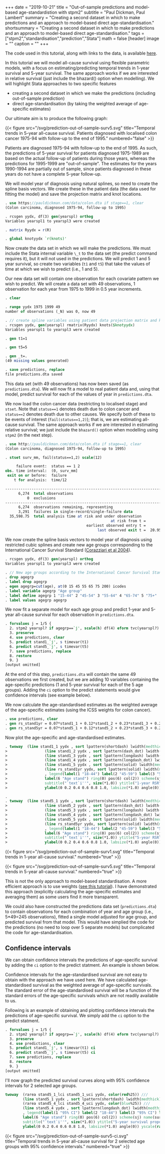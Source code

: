 +++
date = "2019-10-21"
title = "Out-of-sample predictions and model-based age-standardistion with stpm2"
subtitle = "Paul Dickman, Paul Lambert"
summary = "Creating a second dataset in which to make predictions and an approach to model-based direct age-standardisation."
shortsummary = "Creating a second dataset in which to make predictions and an approach to model-based direct age-standardisation." 
tags = ["stpm2","standardisation","prediction","Stata"]
math = false
[header]
image = ""
caption = ""
+++

The code used in this tutorial, along with links to the data, is available [here](http://pauldickman.com/software/stata/prediction-out-of-sample.do).

In this tutorial we will model all-cause survival using flexible parametric models, with a focus on estimating/predicting temporal trends in 1-year survival and 5-year survival. The same approach works if we are interested in relative survival (just include the bhazard() option when modelling). We will highlight Stata approaches to two specific features

- creating a second dataset in which we make the predictions (including out-of-sample prediction)
- direct age-standardisation (by taking the weighted average of age-specific estimates)

Our ultimate aim is to produce the following graph:

{{< figure src="/svg/prediction-out-of-sample-surv5.svg" title="Temporal trends in 5-year all-cause survival. Patients diagnosed with localised colon cancer 1975-94 with follow-up to the end of 1995." numbered="false" >}}

Patients are diagnosed 1975-94 with follow-up to the end of 1995. As such, the predictions of 5-year survival for patients diagnosed 1975-1989 are based on the actual follow-up of patients during those years, whereas the predictions for 1995-1999 are "out-of-sample". The estimates for the years 1990-1994 are partially out of sample, since patients diagnosed in these years do not have a complete 5-year follow-up.

We will model year of diagnosis using natural splines, so need to create the spline basis vectors. We create these in the patient data (the data used for fitting the model) and save the projection matrix and knot locations.

```stata
. use https://pauldickman.com/data/colon.dta if stage==1, clear
(Colon carcinoma, diagnosed 1975-94, follow-up to 1995)

. rcsgen yydx, df(3) gen(yearspl) orthog
Variables yearspl1 to yearspl3 were created

. matrix Ryydx = r(R)

. global knotyydx `r(knots)'
```

Now create the data set in which we will make the predictions. We must include the Stata internal variable `\_t` to the data set (the predict command requires it), but it will not used in the predictions. We will predict 1 and 5 year survival, so create two variables (`t1` and `t5`) that take the values of time at which we wish to predict (i.e., 1 and 5). 

Our new data set will contain one observation for each covariate pattern we wish to predict. We will create a data set with 49 observations, 1 observation for each year from 1975 to 1999 in 0.5 year increments.

```stata
. clear

. range yydx 1975 1999 49
number of observations (_N) was 0, now 49

. // create spline variables using patient data projection matrix and knots
. rcsgen yydx, gen(yearspl) rmatrix(Ryydx) knots($knotyydx)
Variables yearspl1 to yearspl3 were created

. gen t1=1 

. gen t5=5 

. gen _t=.
(49 missing values generated)

. save predictions, replace
file predictions.dta saved
```
This data set (with 49 observations) has now been saved (as `predictions.dta`). We will now fit a model to real patient data and, using that model, predict survival for each of the values of year in `predictions.dta`. 

We now load the colon cancer data (restricting to localised stage) and `stset`. Note that `status==1` denotes death due to colon cancer and `status==2` denotes death due to other causes. We specify both of these to be events of interest (`fail(status==1,2)`); that is, we are estimating all-cause survival. The same approach works if we are interested in estimating relative survival; we just include the `bhazard()` option when modelling using `stpm2` (in the next step). 

```stata
. use http://pauldickman.com/data/colon.dta if stage==1, clear
(Colon carcinoma, diagnosed 1975-94, follow-up to 1995)

. stset surv_mm, fail(status==1,2) scale(12)

     failure event:  status == 1 2
obs. time interval:  (0, surv_mm]
 exit on or before:  failure
    t for analysis:  time/12

------------------------------------------------------------------------------
      6,274  total observations
          0  exclusions
------------------------------------------------------------------------------
      6,274  observations remaining, representing
      3,291  failures in single-record/single-failure data
  35,598.75  total analysis time at risk and under observation
                                                at risk from t =         0
                                     earliest observed entry t =         0
                                          last observed exit t =  20.95833
```

We now create the spline basis vectors to model year of diagnosis using restricted cubic splines and create new age groups corresponding to the International Cancer Survival Standard ([Corazziari et al 2004](https://doi.org/10.1016/j.ejca.2004.07.002)).  

```stata
. rcsgen yydx, df(3) gen(yearspl) orthog
Variables yearspl1 to yearspl3 were created
 
. // New age groups according to the International Cancer Survival Standard (ICSS)
. drop agegrp
. label drop agegrp
. egen agegrp=cut(age), at(0 15 45 55 65 75 200) icodes
. label variable agegrp "Age group"
. label define agegrp 1 "15-44" 2 "45-54" 3 "55-64" 4 "65-74" 5 "75+" 
. label values agegrp agegrp
```

We now fit a separate model for each age group and predict 1-year and 5-year all-cause survival for each observation in `predictions.dta`.

```stata
. forvalues j = 1/5 {
  2. stpm2 yearspl? if agegrp==`j', scale(h) df(4) eform tvc(yearspl?) dftvc(1)
  3. preserve
  4. use predictions, clear
  5. predict stand1_`j', s timevar(t1)
  6. predict stand5_`j', s timevar(t5)
  7. save predictions, replace
  8. restore
  9. }
[output omitted]
```

At the end of this step, `predictions.dta` will contain the same 49 observations we first created, but we are adding 10 variables containing the age-specific predictions (1 and 5-year survival for each of the 5 age groups). Adding the `ci` option to the predict statements would give confidence intervals (see example below).

We now calculate the age-standardised estimates as the weighted average of the age-specific estimates (using the ICSS weights for colon cancer). 

```stata
. use predictions, clear
. gen rs_stand1yr = 0.07*stand1_1 + 0.12*stand1_2 + 0.23*stand1_3 + 0.29*stand1_4 + 0.29*stand1_5
. gen rs_stand5yr = 0.07*stand5_1 + 0.12*stand5_2 + 0.23*stand5_3 + 0.29*stand5_4 + 0.29*stand5_5
```

Now plot the age-specific and age-standardised estimates.

```stata 
. twoway  (line stand1_1 yydx , sort lpattern(shortdash) lwidth(medthick) lcolor(black)) ///
>                 (line stand1_2 yydx , sort lpattern(dash_dot) lwidth(medthick) lcolor(black)) ///
>                 (line stand1_3 yydx , sort lpattern(longdash) lwidth(medthick) lcolor(black)) ///
>                 (line stand1_4 yydx , sort lpattern(longdash_dot) lwidth(medthick) lcolor(black)) ///
>                 (line stand1_5 yydx , sort lpattern(solid) lwidth(medthick) lcolor(black)) ///
>                 (line rs_stand1yr yydx, sort lpattern(solid) lwidth(medthick) lcolor(red)) ///
>                 , legend(label(1 "18-44") label(2 "45-59") label(3 "55-64") label(4 "65-74") label(5 "75+")   ///  
>                 label(6 "Age stand") ring(0) pos(6) col(2)) scheme(sj) name(rsr1_agegrp, replace) xline(1994) ///
>                 subtitle("`text`i''", size(*1.0)) ytitle("1-year RSR", size(*1.0)) xtitle("Year of diagnosis", size(*1.0)) ///
>                 ylabel(0 0.2 0.4 0.6 0.8 1.0, labsize(*1.0) angle(0)) yscale(range(0 1)) xlabel(, labsize(*1.0))

. 
. twoway  (line stand5_1 yydx , sort lpattern(shortdash) lwidth(medthick) lcolor(black)) ///
>                 (line stand5_2 yydx , sort lpattern(dash_dot) lwidth(medthick) lcolor(black)) ///
>                 (line stand5_3 yydx , sort lpattern(longdash) lwidth(medthick) lcolor(black)) ///
>                 (line stand5_4 yydx , sort lpattern(longdash_dot) lwidth(medthick) lcolor(black)) ///
>                 (line stand5_5 yydx , sort lpattern(solid) lwidth(medthick) lcolor(black)) ///
>                 (line rs_stand5yr yydx, sort lpattern(solid) lwidth(medthick) lcolor(red)) ///
>                 , legend(label(1 "18-44") label(2 "45-59") label(3 "55-64") label(4 "65-74") label(5 "75+")   ///  
>                 label(6 "Age stand") ring(0) pos(6) col(2)) scheme(sj) name(rsr5_agegrp, replace) ///
>                 subtitle("`text`i''", size(*1.0)) ytitle("5-year RSR", size(*1.0)) xtitle("Year of diagnosis", size(*1.0)) ///
>                 ylabel(0 0.2 0.4 0.6 0.8 1.0, labsize(*1.0) angle(0)) yscale(range(0 1)) xlabel(, labsize(*1.0))
```

{{< figure src="/svg/prediction-out-of-sample-surv1.svg" title="Temporal trends in 1-year all-cause survival." numbered="true" >}}

{{< figure src="/svg/prediction-out-of-sample-surv5.svg" title="Temporal trends in 5-year all-cause survival." numbered="true" >}}

This is not the only approach to model-based standardisation. A more efficient approach is to use weights ([see this tutorial](../model-based-standardisation)). I have demonstrated this approach (explicitly calculating the age-specific estimates and averaging them) as some users find it more transparent.

We could also have constructed the predictions data set (`predictions.dta`) to contain observations for each combination of year and age group (i.e., 5*49=245 observations), fitted a single model adjusted for age group, and predicted survival from that model. This would have simplied the code for the predictions (no need to loop over 5 separate models) but complicated the code for age-standardisation. 

## Confidence intervals

We can obtain confidence intervals the predictions of age-specific survival by adding the `ci` option to the predict statment. An example is shown below.

Confidence intervals for the age-standardised survival are not easy to obtain with the approach we have used here. We have calculated age-standardised survival as the weighted average of age-specific survivals. The standard error of the age-standardised survival will be a function of the standard errors of the age-specific survivals which are not readily available to us. 

Following is an example of obtaining and plotting confidence intervals the predictions of age-specific survival. We simply add the `ci` option to the predict statment.

```stata
. forvalues j = 1/5 {
  2. stpm2 yearspl? if agegrp==`j', scale(h) df(4) eform tvc(yearspl?) dftvc(1)
  3. preserve
  4. use predictions, clear
  5. predict stand1_`j', s timevar(t1) ci
  6. predict stand5_`j', s timevar(t5) ci
  7. save predictions, replace
  8. restore
  9. }
[output omitted]
```

I'll now graph the predicted survival curves along with 95% confidence intervals for 2 selected age groups.

```stata
twoway 	(rarea stand5_1_lci stand5_1_uci yydx, color(red%25)) ///
        (line stand5_1 yydx , sort lpattern(shortdash) lwidth(medthick) lcolor(black)) ///
		(rarea stand5_4_lci stand5_4_uci yydx, color(blue%25)) ///
		(line stand5_4 yydx , sort lpattern(longdash_dot) lwidth(medthick) lcolor(black)) ///
		, legend(label(1 "95% CI") label(2 "18-44") label(3 "95% CI") label(4 "65-74") ///  
		label(6 "Age stand") ring(0) pos(6) col(2)) scheme(sj) name(surv5_ci, replace) ysize(8) xsize(11) ///
		subtitle("`text`i''", size(*1.0)) ytitle("5-year survival proportion", size(*1.0)) xtitle("Year of diagnosis", size(*1.0)) ///
		ylabel(0 0.2 0.4 0.6 0.8 1.0, labsize(*1.0) angle(0)) yscale(range(0 1)) xlabel(, labsize(*1.0))
```

{{< figure src="/svg/prediction-out-of-sample-surv5-ci.svg" title="Temporal trends in 5-year all-cause survival for 2 selected age groups with 95% confidence intervals." numbered="true" >}}

 